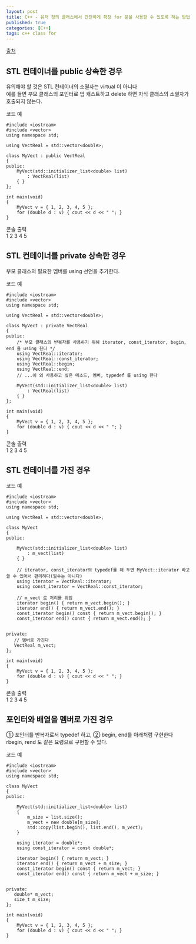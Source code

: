 ```yaml
---
layout: post
title: C++ - 유저 정의 클래스에서 간단하게 확장 for 문을 사용할 수 있도록 하는 방법
published: true
categories: [C++]
tags: c++ class for
---
```

[출처](https://qiita.com/_meki/items/ceecfe529fc5697de8ab )  
  
## STL 컨테이너를 public 상속한 경우
유의해야 할 것은 STL 컨테이너의 소멸자는 virtual 이 아니다  
예를 들면 부모 클래스의 포인터로 업 캐스트하고 delete 하면 자식 클래스의 소멸자가 호출되지 않는다.  
  
코드 예  
```
#include <iostream>
#include <vector>
using namespace std;

using VectReal = std::vector<double>;

class MyVect : public VectReal
{
public:
    MyVect(std::initializer_list<double> list)
        : VectReal(list)
    { }
};

int main(void)
{
    MyVect v = { 1, 2, 3, 4, 5 };
    for (double d : v) { cout << d << " "; }
}
```
  
콘솔 출력  
1 2 3 4 5  
  
  
  
## STL 컨테이너를 private 상속한 경우
부모 클래스의 필요한 멤버를 using 선언을 추가한다.  
  
코드 예  
```
#include <iostream>
#include <vector>
using namespace std;

using VectReal = std::vector<double>;

class MyVect : private VectReal
{
public:
    /* 부모 클래스의 반복자를 사용하기 위해 iterator, const_iterator, begin, end 을 using 한다 */
    using VectReal::iterator;
    using VectReal::const_iterator;
    using VectReal::begin;
    using VectReal::end;
    // ...이 외 사용하고 싶은 메소드, 멤버, typedef 를 using 한다

    MyVect(std::initializer_list<double> list)
        : VectReal(list)
    { }
};

int main(void)
{
    MyVect v = { 1, 2, 3, 4, 5 };
    for (double d : v) { cout << d << " "; }
}
```
  
콘솔 출력  
1 2 3 4 5  
  
  
  
## STL 컨테이너를 가진 경우
  
코드 예  
```
#include <iostream>
#include <vector>
using namespace std;

using VectReal = std::vector<double>;

class MyVect
{
public:

    MyVect(std::initializer_list<double> list)
        : m_vect(list)
    { }

    // iterator, const_iterator의 typedef를 해 두면 MyVect::iterator 라고 쓸 수 있어서 편리하다(필수는 아니다)
    using iterator = VectReal::iterator;
    using const_iterator = VectReal::const_iterator;

    // m_vect 로 처리를 위임
    iterator begin() { return m_vect.begin(); }
    iterator end() { return m_vect.end(); }
    const_iterator begin() const { return m_vect.begin(); }
    const_iterator end() const { return m_vect.end(); }


private:
   // 멤버로 가진다
   VectReal m_vect;
};

int main(void)
{
    MyVect v = { 1, 2, 3, 4, 5 };
    for (double d : v) { cout << d << " "; }
}
```
  
콘솔 출력  
1 2 3 4 5
  
  
  
## 포인터와 배열을 멤버로 가진 경우
① 포인터를 반복자로서 typedef 하고, ② begin, end를 아래처럼 구현한다  
rbegin, rend 도 같은 요령으로 구현할 수 있다.  
  
코드 예  
```
#include <iostream>
#include <vector>
using namespace std;

class MyVect
{
public:

    MyVect(std::initializer_list<double> list)
    {
        m_size = list.size();
        m_vect = new double[m_size];
        std::copy(list.begin(), list.end(), m_vect);
    }

    using iterator = double*;
    using const_iterator = const double*;

    iterator begin() { return m_vect; }
    iterator end() { return m_vect + m_size; }
    const_iterator begin() const { return m_vect; }
    const_iterator end() const { return m_vect + m_size; }


private:
   double* m_vect;
   size_t m_size;
};

int main(void)
{
    MyVect v = { 1, 2, 3, 4, 5 };
    for (double d : v) { cout << d << " "; }
}
```
  